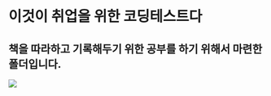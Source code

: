 
# 이것이 취업을 위한 코딩테스트다
## 책을 따라하고 기록해두기 위한 공부를 하기 위해서 마련한 폴더입니다.
<img src="https://user-images.githubusercontent.com/84702722/172975569-899e21ab-b226-492a-9886-d22a61d9d370.png">


